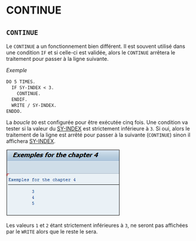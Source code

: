 # **CONTINUE**

## `CONTINUE`

Le `CONTINUE` a un fonctionnement bien différent. Il est souvent utilisé dans une condition `IF` et si celle-ci est validée, alors le `CONTINUE` arrêtera le traitement pour passer à la ligne suivante.

_Exemple_

```JS
DO 5 TIMES.
  IF SY-INDEX < 3.
    CONTINUE.
  ENDIF.
  WRITE / SY-INDEX.
ENDDO.
```

La _boucle_ `DO` est configurée pour être exécutée cinq fois. Une condition va tester si la valeur du [SY-INDEX](../help/02_SY-SYSTEM.md) est strictement inférieure à `3`. Si oui, alors le traitement de la ligne est arrêté pour passer à la suivante (`CONTINUE`) sinon il affichera [SY-INDEX](../help/02_SY-SYSTEM.md).

![](../ressources/06_04_01.png)

Les valeurs `1` et `2` étant strictement inférieures à `3`, ne seront pas affichées par le `WRITE` alors que le reste le sera.
